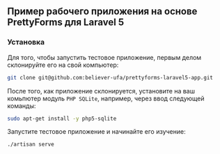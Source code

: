 ## Пример рабочего приложения на основе PrettyForms для Laravel 5

### Установка

Для того, чтобы запустить тестовое приложение, первым делом склонируйте его на свой компьютер:
```bash
git clone git@github.com:believer-ufa/prettyforms-laravel5-app.git
```

После того, как приложение склонируется, установите на ваш комьпютер модуль `PHP SQLite`, например, через ввод следующей команды:
```bash
sudo apt-get install -y php5-sqlite
```

Запустите тестовое приложение и начинайте его изучение:
```bash
./artisan serve
```

